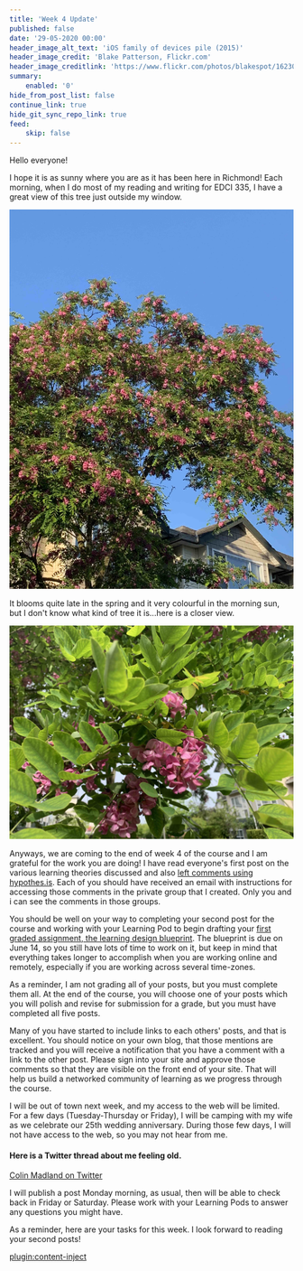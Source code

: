 ```yaml
---
title: 'Week 4 Update'
published: false
date: '29-05-2020 00:00'
header_image_alt_text: 'iOS family of devices pile (2015)'
header_image_credit: 'Blake Patterson, Flickr.com'
header_image_creditlink: 'https://www.flickr.com/photos/blakespot/16230041026/'
summary:
    enabled: '0'
hide_from_post_list: false
continue_link: true
hide_git_sync_repo_link: true
feed:
    skip: false
---
```


Hello everyone!

I hope it is as sunny where you are as it has been here in Richmond! Each morning, when I do most of my reading and writing for EDCI 335, I have a great view of this tree just outside my window.

![alt-text](IMG_1850.jpg "Large tree with green leaves and magenta flowers")

It blooms quite late in the spring and it very colourful in the morning sun, but I don't know what kind of tree it is...here is a closer view.

![alt-text](IMG_1859.jpg "Close-up of green leaves and magenta flowers")

Anyways, we are coming to the end of week 4 of the course and I am grateful for the work you are doing! I have read everyone's first post on the various learning theories discussed and also [left comments using hypothes.is](https://web.hypothes.is/start). Each of you should have received an email with instructions for accessing those comments in the private group that I created. Only you and i can see the comments in those groups.

You should be well on your way to completing your second post for the course and working with your Learning Pod to begin drafting your [first graded assignment, the learning design blueprint](https://edtechuvic.ca/edci335/learning-design-blueprint/). The blueprint is due on June 14, so you still have lots of time to work on it, but keep in mind that everything takes longer to accomplish when you are working online and remotely, especially if you are working across several time-zones.

As a reminder, I am not grading all of your posts, but you must complete them all. At the end of the course, you will choose one of your posts which you will polish and revise for submission for a grade, but you must have completed all five posts.

Many of you have started to include links to each others' posts, and that is excellent. You should notice on your own blog, that those mentions are tracked and you will receive a notification that you have a comment with a link to the other post. Please sign into your site and approve those comments so that they are visible on the front end of your site. That will help us build a networked community of learning as we progress through the course.

I will be out of town next week, and my access to the web will be limited. For a few days (Tuesday-Thursday or Friday), I will be camping with my wife as we celebrate our 25th wedding anniversary. During those few days, I will not have access to the web, so you may not hear from me.

#### Here is a Twitter thread about me feeling old.

<a class="embedly-card" data-card-controls="0" href="https://twitter.com/colinmadland/status/1265857654791868416?s=20">Colin Madland on Twitter</a>
<script async src="//cdn.embedly.com/widgets/platform.js" charset="UTF-8"></script>

I will publish a post Monday morning, as usual, then will be able to check back in Friday or Saturday. Please work with your Learning Pods to answer any questions you might have.

As a reminder, here are your tasks for this week. I look forward to reading your second posts!


[plugin:content-inject](../w4/_week-4)
